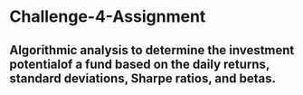 # Challenge-4-Assignment
## Algorithmic analysis to determine the investment potentialof a fund  based on the daily returns, standard deviations, Sharpe ratios, and betas.
